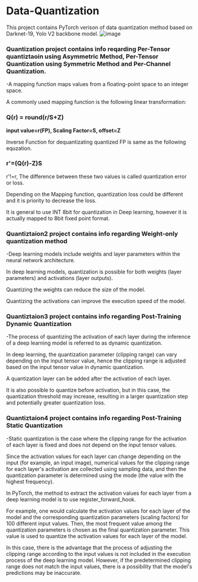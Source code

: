 # Data-Quantization

This project contains PyTorch verison of data quantization method based on Darknet-19, Yolo V2 backbone model.
![image](https://github.com/dylee0907/Data-Quantization/assets/79738681/afafcb0e-2418-474d-820d-b72208726b48)

### **Quantization** project contains info reqarding Per-Tensor quantiztaoin using Asymmetric Method, Per-Tensor Quantization using Symmetric Method and Per-Channel Quantization.
-A mapping function maps values from a floating-point space to an integer space.

A commonly used mapping function is the following linear transformation:

### **Q(r) = round(r/S+Z)**

**input value=r(FP), Scaling Factor=S, offset=Z**

Inverse Function for dequantizating quantized FP is same as the following equzation.

### **r'=(Q(r)-Z)S**

r'!=r, The difference between these two values is called quantization error or loss. 

Depending on the Mapping function, quantization loss could be different and it is priority to decrease the loss.

It is general to use INT 8bit for quantization in Deep learning, however it is actually mapped to 8bit fixed point format. 



### **Quantiztaion2** project contains info regarding Weight-only quantization method
-Deep learning models include weights and layer parameters within the neural network architecture.

In deep learning models, quantization is possible for both weights (layer parameters) and activations (layer outputs).

Quantizing the weights can reduce the size of the model.

Quantizing the activations can improve the execution speed of the model.


### **Quantiztaion3** project contains info regarding Post-Training Dynamic Quantization
-The process of quantizing the activation of each layer during the inference of a deep learning model is referred to as dynamic quantization.

In deep learning, the quantization parameter (clipping range) can vary depending on the input tensor value, hence the clipping range is adjusted based on the input tensor value in dynamic quantization.

A quantization layer can be added after the activation of each layer.

It is also possible to quantize before activation, but in this case, the quantization threshold may increase, resulting in a larger quantization step and potentially greater quantization loss.


### **Quantiztaion4** project contains info regarding Post-Training Static Quantization
-Static quantization is the case where the clipping range for the activation of each layer is fixed and does not depend on the input tensor values.

Since the activation values for each layer can change depending on the input (for example, an input image), numerical values for the clipping range for each layer's activation are collected using sampling data, and then the quantization parameter is determined using the mode (the value with the highest frequency).

In PyTorch, the method to extract the activation values for each layer from a deep learning model is to use register_forward_hook.

For example, one would calculate the activation values for each layer of the model and the corresponding quantization parameters (scaling factors) for 100 different input values. Then, the most frequent value among the quantization parameters is chosen as the final quantization parameter. This value is used to quantize the activation values for each layer of the model.

In this case, there is the advantage that the process of adjusting the clipping range according to the input values is not included in the execution process of the deep learning model. However, if the predetermined clipping range does not match the input values, there is a possibility that the model's predictions may be inaccurate.

